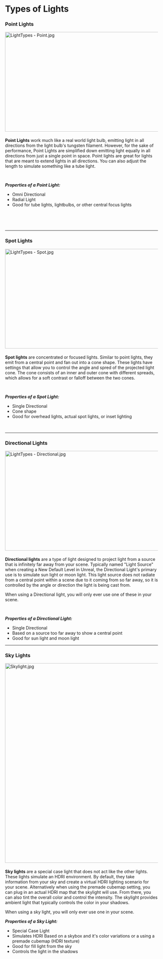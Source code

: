# Types of Lights

<h3>Point Lights</h3>
<p><img style="float: right; padding: 0 0 20px 20px;" src="https://vertexschool.instructure.com/courses/172/files/11001/preview?verifier=TKrmlCU8CXlR3pjCPUJ9FJc4oL4cZWChmv1KLllr" alt="LightTypes - Point.jpg" width="580" height="328" data-api-endpoint="https://vertexschool.instructure.com/api/v1/courses/172/files/11001" data-api-returntype="File"></p>
<p><strong>Point Lights</strong><span>&nbsp;work much like a real world light bulb, emitting light in all directions from the light bulb's tungsten filament. However, for the sake of performance, Point Lights are simplified down emitting light equally in all directions from just a single point in space. Point lights are great for lights that are meant to extend lights in all directions. You can also adjust the length to simulate something like a tube light.</span></p>
<p>&nbsp;</p>
<p><em><strong>Properties of a Point Light:</strong></em></p>
<ul>
<li>Omni Directional</li>
<li>Radial Light</li>
<li>Good for tube lights, lightbulbs, or other central focus lights</li>
</ul>
<p>&nbsp;</p>
<p>&nbsp;</p>
<hr style="clear: both;">
<h3>Spot Lights</h3>
<p><img style="float: right; padding: 0 0 20px 20px;" src="https://vertexschool.instructure.com/courses/172/files/11003/preview?verifier=b44MRqEtuWxgMBwP7Q0GwaqPrAR4VWY79TCXdhuy" alt="LightTypes - Spot.jpg" width="580" height="328" data-api-endpoint="https://vertexschool.instructure.com/api/v1/courses/172/files/11003" data-api-returntype="File"></p>
<p><strong>Spot lights</strong> are concentrated or focused lights. Similar to point lights, they emit from a central point and fan out into a cone shape. These lights have settings that allow you to control the angle and spred of the projected light cone. The cone consists of an inner and outer cone with different spreads, which allows for a soft contrast or falloff between the two cones.</p>
<p>&nbsp;</p>
<p><em><strong>Properties of a Spot Light:</strong></em></p>
<ul>
<li>Single Directional</li>
<li>Cone shape</li>
<li>Good for overhead lights, actual spot lights, or inset lighting</li>
</ul>
<p>&nbsp;</p>
<hr style="clear: both;">
<h3>Directional Lights</h3>
<p><img style="float: right; padding: 0 0 20px 20px;" src="https://vertexschool.instructure.com/courses/172/files/11000/preview?verifier=cC2geAgQd8Ts83PUp9fK2CEtAGAOd1QMkiufdcpi" alt="LightTypes - Directional.jpg" width="580" height="328" data-api-endpoint="https://vertexschool.instructure.com/api/v1/courses/172/files/11000" data-api-returntype="File"></p>
<p><strong>Directional lights</strong> are a type of light designed to project light from a source that is infinitely far away from your scene. Typically named "Light Source" when creating a New Default Level in Unreal, the Directional Light's primary use is to simulate sun light or moon light. This light source does not radiate from a central point within a scene due to it coming from so far away, so it is controlled by the angle or direction the light is being cast from.</p>
<p>When using a Directional light, you will only ever use one of these in your scene.</p>
<p>&nbsp;</p>
<p><em><strong>Properties of a Directional Light:</strong></em></p>
<ul>
<li>Single Directional</li>
<li>Based on a source too far away to show a central point</li>
<li>Good for sun light and moon light</li>
</ul>
<hr style="clear: both;">
<h3>Sky Lights</h3>
<p><img style="float: right; padding: 0 0 20px 20px;" src="https://vertexschool.instructure.com/courses/172/files/11002/preview?verifier=CgpInUGiw2kJptNwOo1IzB9bqn5pQWRDauNbzBO4" alt="Skylight.jpg" width="580" height="657" data-api-endpoint="https://vertexschool.instructure.com/api/v1/courses/172/files/11002" data-api-returntype="File"></p>
<p><strong>Sky lights</strong> are a special case light that does not act like the other lights. These lights simulate an HDRI environment. By default, they take information from your sky and create a virtual HDRI lighting scenario for your scene. Alternatively when using the premade cubemap setting, you can plug in an actual HDRI map that the skylight will use. From there, you can also tint the overall color and control the intensity. The skylight provides ambient light that typically controls the color in your shadows.</p>
<p>When using a sky light, you will only ever use one in your scene.</p>
<p><em><strong>Properties of a Sky Light:</strong></em></p>
<ul>
<li>Special Case Light</li>
<li>Simulates HDRI&nbsp;Based on a skybox and it's color variations or a using a premade cubemap (HDRI texture)</li>
<li>Good for fill light from the sky</li>
<li>Controls the light in the shadows</li>
</ul>
<p>&nbsp;</p>